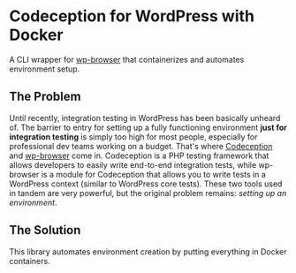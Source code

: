 # Codeception for WordPress with Docker
A CLI wrapper for [wp-browser](https://github.com/lucatume/wp-browser) that containerizes and automates environment setup.

## The Problem
Until recently, integration testing in WordPress has been basically unheard of. The barrier to entry for setting up a fully functioning environment **just for integration testing** is simply too high for most people, especially for professional dev teams working on a budget. That's where [Codeception](codeception.com) and [wp-browser](https://github.com/lucatume/wp-browser) come in. Codeception is a PHP testing framework that allows developers to easily write end-to-end integration tests, while wp-browser is a module for Codeception that allows you to write tests in a WordPress context (similar to WordPress core tests). These two tools used in tandem are very powerful, but the original problem remains: *setting up an environment*.

## The Solution
This library automates environment creation by putting everything in Docker containers. 
